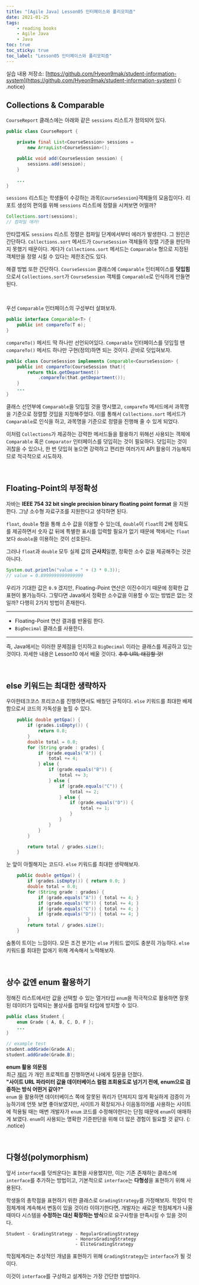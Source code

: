 ```yaml
---
title: "[Agile Java] Lesson05 인터페이스와 폴리모피즘"
date: 2021-01-25
tags:
    - reading books
    - Agile Java
    - Java
toc: true
toc_sticky: true
toc_label: "Lesson05 인터페이스와 폴리모피즘"
---
```


실습 내용 저장소: [https://github.com/Hyeon9mak/student-information-system](https://github.com/Hyeon9mak/student-information-system)
{: .notice}

## Collections & Comparable

`CourseReport` 클래스에는 아래와 같은 `sessions` 리스트가 정의되어 있다.

```java
public class CourseReport {

    private final List<CourseSession> sessions = 
        new ArrayList<CourseSession>();

    public void add(CourseSession session) {
        sessions.add(session);
    }

    ...
}
```

`sessions` 리스트는 학생들이 수강하는 과목(`CourseSession`)객체들의 모음집이다. 
리포트 생성의 편의를 위해 `sessions` 리스트에 정렬을 시켜보면 어떨까?

```java
Collections.sort(sessions);
// 컴파일 에러!
```

안타깝게도 `sessions` 리스트 정렬은 컴파일 단계에서부터 에러가 발생한다. 
그 원인은 간단하다. `Collections.sort` 메서드가 `CourseSession` 객체들의 
정렬 기준을 판단하지 못했기 때문이다. 게다가 `Collections.sort` 메서드는 `Comparable` 
형으로 지정된 객체만을 정렬 시킬 수 있다는 제한조건도 있다.  
  
해결 방법 또한 간단하다. `CourseSession` 클래스에 `Comparable` 인터페이스를 **덧입힘**으로서 
`Collections.sort`가 `CourseSession` 객체를 `Comparable`로 인식하게 만들면 된다.  

<br>
  
우선 `Comparable` 인터페이스의 구성부터 살펴보자.

```java
public interface Comparable<T> {
    public int compareTo(T o);
}
```

`compareTo()` 메서드 딱 하나만 선언되어있다. `Comparable` 인터페이스를 덧입힐 땐 
`compareTo()` 메서드 하나만 구현(정의)하면 되는 것이다. 곧바로 덧입혀보자.

```java
public class CourseSession implements Comparable<CourseSession> {
    public int compareTo(CourseSession that){
        return this.getDepartment()
            .compareTo(that.getDepartment());
    }
    ...
}
```

클래스 선언부에 `Comparable`을 덧입힐 것을 명시했고, 
`compareTo` 메서드에서 과목명을 기준으로 정렬할 것임을 지정해주었다. 
이를 통해서 `Collections.sort` 메서드가 `Comparable`로 인식을 하고, 
과목명을 기준으로 정렬을 진행해 줄 수 있게 되었다.  
  
이처럼 `Collections`가 제공하는 강력한 메서드들을 활용하기 위해선 
사용되는 객체에 `Comparable` 혹은 `Comparator` 인터페이스를 덧입히는 것이 필요하다. 
덧입히는 것이 귀찮을 수 있으나, 한 번 덧입혀 놓으면 강력하고 편리한 여러가지 API 활용이 가능해지므로 
적극적으로 시도하자.

<br>

## Floating-Point의 부정확성
자바는 **IEEE 754 32 bit single precision binary floating point format** 을 지원한다. 
그냥 소수형 자료구조를 지원한다고 생각하면 된다.  
  
`float`, `double` 형을 통해 소수 값을 이용할 수 있는데, 
`double`이 `float`의 2배 정확도를 제공하면서 숫자 값 뒤에 특별한 표시를 입력할 필요가 없기 때문에 
책에서는 `float` 보다 `double`을 이용하는 것이 선호된다.  
  
그러나 `float`과 `double` 모두 실제 값의 **근사치**일뿐, 정확한 소수 값을 제공해주는 것은 아니다.

```java
System.out.println("value = " + (3 * 0.3));
// value = 0.8999999999999999
```

우리가 기대한 값은 `0.9` 겠지만, Floating-Point 연산은 이진수이기 때문에 정확한 값 표현이 불가능하다. 
그렇다면 Java에서 정확한 소수값을 이용할 수 있는 방법은 없는 것일까? 다행히 2가지 방법이 존재한다.

---

- Floating-Point 연산 결과를 반올림 한다.
- `BigDecimal` 클래스를 사용한다.

---

즉, Java에서는 이러한 문제점을 인지하고 `BigDecimal` 이라는 클래스를 제공하고 있는 것이다. 
자세한 내용은 Lesson10 에서 배울 것이다. ~~추후 URL 태깅할 것!~~

<br>

## else 키워드는 최대한 생략하자
우아한테크코스 프리코스를 진행하면서도 배웠던 규칙이다. 
`else` 키워드를 최대한 배제함으로서 코드의 가독성을 높힐 수 있다.

```java
    public double getGpa() {
        if (grades.isEmpty()) {
            return 0.0;
        }
        double total = 0.0;
        for (String grade : grades) {
            if (grade.equals("A")) {
                total += 4;
            } else {
                if (grade.equals("B")) {
                    total += 3;
                } else {
                    if (grade.equals("C")) {
                        total += 2;
                    } else {
                        if (grade.equals("D")) {
                            total += 1;
                        }
                    }
                }
            }
        }

        return total / grades.size();
    }
```

눈 앞이 아찔해지는 코드다. `else` 키워드를 최대한 생략해보자.

```java
    public double getGpa() {
        if (grades.isEmpty()) { return 0.0; }
        double total = 0.0;
        for (String grade : grades) {
            if (grade.equals("A")) { total += 4; }
            if (grade.equals("B")) { total += 4; }
            if (grade.equals("C")) { total += 4; }
            if (grade.equals("D")) { total += 4; }
        }   
        return total / grades.size();
    }
```

숨통이 트이는 느낌이다. 모든 조건 분기는 `else` 키워드 없이도 충분히 가능하다. 
`else` 키워드를 최대한 없애기 위해 계속해서 노력해보자.

<br>

## 상수 값엔 enum 활용하기
정해진 리스트에서만 값을 선택할 수 있는 열거타입 `enum`을 적극적으로 활용하면 
잘못된 데이터가 입력되는 불상사를 컴파일 타입에 방지할 수 있다.

```java
public class Student {
    enum Grade { A, B, C, D, F };
    ...
}
```
```java
// example test
student.addGrade(Grade.A);
student.addGrade(Grade.B);
```

**enum 활용 의문점**  
최근 [제리](https://github.com/JunHyeonk96) 가 개인 프로젝트를 진행하면서 나에게 질문을 던졌다.  
**"사이트 URL 파라미터 값을 데이터베이스 컬럼 조회용도로 넘기기 전에, enum으로 검증하는 방식 어떤거 같아?"**  
`enum` 을 활용하면 데이터베이스 쪽에 잘못된 쿼리가 던져지지 않게 확실하게 검증이 가능하기에 언뜻 보면 좋아보였지만, 
사이트가 확장되거나 이음동의어를 사용하는 사이트에 적용될 때는 매번 개발자가 `enum` 코드를 수정해야한다는 단점 때문에 
`enum`이 애매하게 보였다. `enum`이 사용되는 명확한 기준판단을 위해 더 많은 경험이 필요할 것 같다.
{: .notice}

<br>

## 다형성(polymorphism)
앞서 `interface`를 덧씌운다는 표현을 사용했지만, 이는 기존 존재하는 클래스에 
`interface`를 추가하는 방법이고, 기본적으로 `interface`는 **다형성**을 표현하기 위해 사용된다.  
  
학생들의 총학점을 표현하기 위한 클래스로 `GradingStrategy`를 가정해보자. 
학장이 학점체계에 계속해서 변동이 있을 것이라 이야기한다면, 개발자는 새로운 학점체계가 나올 때마다 
시스템을 **수정하는 대신 확장하는 방식**으로 요구사항을 만족시킬 수 있을 것이다.

```
Student - GradingStrategy - RegularGradingStrategy
                          - HonorsGradingStrategy
                          - EliteGradingStrategy
```

학점체계라는 추상적인 개념을 표현하기 위해 `GradingStrategy`는 `interface`가 될 것이다.  
  
이것이 `interface`를 구상하고 설계하는 가장 간단한 방법이다.